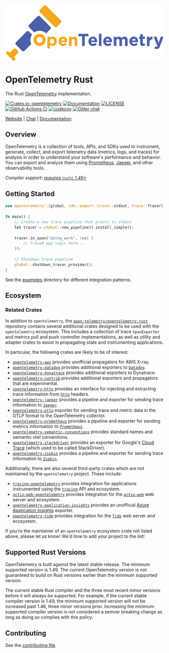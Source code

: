 ![OpenTelemetry — An observability framework for cloud-native software.][splash]

[splash]: https://raw.githubusercontent.com/open-telemetry/opentelemetry-rust/main/assets/logo-text.png

# OpenTelemetry Rust

The Rust [OpenTelemetry](https://opentelemetry.io/) implementation.

[![Crates.io: opentelemetry](https://img.shields.io/crates/v/opentelemetry.svg)](https://crates.io/crates/opentelemetry)
[![Documentation](https://docs.rs/opentelemetry/badge.svg)](https://docs.rs/opentelemetry)
[![LICENSE](https://img.shields.io/crates/l/opentelemetry)](./LICENSE)
[![GitHub Actions CI](https://github.com/open-telemetry/opentelemetry-rust/workflows/CI/badge.svg)](https://github.com/open-telemetry/opentelemetry-rust/actions?query=workflow%3ACI+branch%3Amain)
[![codecov](https://codecov.io/gh/open-telemetry/opentelemetry-rust/branch/main/graph/badge.svg)](https://codecov.io/gh/open-telemetry/opentelemetry-rust)
[![Gitter chat](https://img.shields.io/badge/gitter-join%20chat%20%E2%86%92-brightgreen.svg)](https://gitter.im/open-telemetry/opentelemetry-rust)

[Website](https://opentelemetry.io/) |
[Chat](https://gitter.im/open-telemetry/opentelemetry-rust) |
[Documentation](https://docs.rs/opentelemetry)

## Overview

OpenTelemetry is a collection of tools, APIs, and SDKs used to instrument,
generate, collect, and export telemetry data (metrics, logs, and traces) for
analysis in order to understand your software's performance and behavior. You
can export and analyze them using [Prometheus], [Jaeger], and other
observability tools.

*Compiler support: [requires `rustc` 1.46+][msrv]*

[Prometheus]: https://prometheus.io
[Jaeger]: https://www.jaegertracing.io
[msrv]: #supported-rust-versions

## Getting Started

```rust
use opentelemetry::{global, sdk::export::trace::stdout, trace::Tracer};

fn main() {
    // Create a new trace pipeline that prints to stdout
    let tracer = stdout::new_pipeline().install_simple();

    tracer.in_span("doing_work", |cx| {
        // Traced app logic here...
    });

    // Shutdown trace pipeline
    global::shutdown_tracer_provider();
}
```

See the [examples](./examples) directory for different integration patterns.

## Ecosystem

### Related Crates

In addition to `opentelemetry`, the [`open-telemetry/opentelemetry-rust`]
repository contains several additional crates designed to be used with the
`opentelemetry` ecosystem. This includes a collection of trace `SpanExporter`
and metrics pull and push controller implementations, as well as utility and
adapter crates to assist in propagating state and instrumenting applications.

In particular, the following crates are likely to be of interest:

- [`opentelemetry-aws`] provides unofficial propagators for AWS X-ray.
- [`opentelemetry-datadog`] provides additional exporters to [`Datadog`].
- [`opentelemetry-dynatrace`] provides additional exporters to Dynatrace.
- [`opentelemetry-contrib`] provides additional exporters and propagators that
  are experimental.
- [`opentelemetry-http`] provides an interface for injecting and extracting
  trace information from [`http`] headers.
- [`opentelemetry-jaeger`] provides a pipeline and exporter for sending trace
  information to [`Jaeger`].
- [`opentelemetry-otlp`] exporter for sending trace and metric data in the OTLP
  format to the OpenTelemetry collector.
- [`opentelemetry-prometheus`] provides a pipeline and exporter for sending
  metrics information to [`Prometheus`].
- [`opentelemetry-semantic-conventions`] provides standard names and semantic
  otel conventions.
- [`opentelemetry-stackdriver`] provides an exporter for Google's [Cloud Trace]
  (which used to be called StackDriver).
- [`opentelemetry-zipkin`] provides a pipeline and exporter for sending trace
  information to [`Zipkin`].

Additionally, there are also several third-party crates which are not
maintained by the `opentelemetry` project. These include:

- [`tracing-opentelemetry`] provides integration for applications instrumented
  using the [`tracing`] API and ecosystem.
- [`actix-web-opentelemetry`] provides integration for the [`actix-web`] web
  server and ecosystem.
- [`opentelemetry-application-insights`] provides an unofficial [Azure
  Application Insights] exporter.
- [`opentelemetry-tide`] provides integration for the [`Tide`] web server and
  ecosystem.

If you're the maintainer of an `opentelemetry` ecosystem crate not listed
above, please let us know! We'd love to add your project to the list!

[`open-telemetry/opentelemetry-rust`]: https://github.com/open-telemetry/opentelemetry-rust
[`opentelemetry-jaeger`]: https://crates.io/crates/opentelemetry-jaeger
[`Jaeger`]: https://www.jaegertracing.io
[`opentelemetry-otlp`]: https://crates.io/crates/opentelemetry-otlp
[`opentelemetry-http`]: https://crates.io/crates/opentelemetry-http
[`opentelemetry-prometheus`]: https://crates.io/crates/opentelemetry-prometheus
[`opentelemetry-aws`]: https://crates.io/crates/opentelemetry-aws
[`Prometheus`]: https://prometheus.io
[`opentelemetry-zipkin`]: https://crates.io/crates/opentelemetry-zipkin
[`Zipkin`]: https://zipkin.io
[`opentelemetry-contrib`]: https://crates.io/crates/opentelemetry-contrib
[`Datadog`]: https://www.datadoghq.com
[`opentelemetry-datadog`]: https://crates.io/crates/opentelemetry-datadog
[`Dynatrace`]: https://www.dynatrace.com/
[`opentelemetry-dynatrace`]: https://crates.io/crates/opentelemetry-dynatrace
[`opentelemetry-semantic-conventions`]: https://crates.io/crates/opentelemetry-semantic-conventions
[`http`]: https://crates.io/crates/http

[`tracing-opentelemetry`]: https://crates.io/crates/tracing-opentelemetry
[`tracing`]: https://crates.io/crates/tracing
[`actix-web-opentelemetry`]: https://crates.io/crates/actix-web-opentelemetry
[`actix-web`]: https://crates.io/crates/actix-web
[`opentelemetry-application-insights`]: https://crates.io/crates/opentelemetry-application-insights
[Azure Application Insights]: https://docs.microsoft.com/en-us/azure/azure-monitor/app/app-insights-overview
[`opentelemetry-tide`]: https://crates.io/crates/opentelemetry-tide
[`Tide`]: https://crates.io/crates/tide
[`opentelemetry-stackdriver`]: https://crates.io/crates/opentelemetry-stackdriver
[Cloud Trace]: https://cloud.google.com/trace/

## Supported Rust Versions

OpenTelemetry is built against the latest stable release. The minimum supported
version is 1.49. The current OpenTelemetry version is not guaranteed to build
on Rust versions earlier than the minimum supported version.

The current stable Rust compiler and the three most recent minor versions
before it will always be supported. For example, if the current stable compiler
version is 1.49, the minimum supported version will not be increased past 1.46,
three minor versions prior. Increasing the minimum supported compiler version
is not considered a semver breaking change as long as doing so complies with
this policy.

## Contributing

See the [contributing file](CONTRIBUTING.md).
